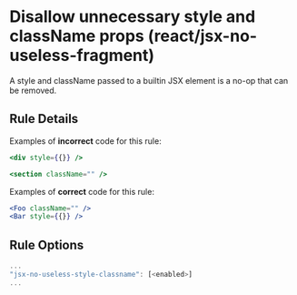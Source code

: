# Disallow unnecessary style and className props (react/jsx-no-useless-fragment)

A style and className passed to a builtin JSX element is a no-op that can be removed.

## Rule Details

Examples of **incorrect** code for this rule:

```jsx
<div style={{}} />

<section className="" />
```

Examples of **correct** code for this rule:

```jsx
<Foo className="" />
<Bar style={{}} />
```

## Rule Options

```js
...
"jsx-no-useless-style-classname": [<enabled>]
...
```
